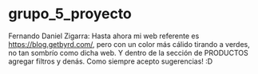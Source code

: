 # grupo_5_proyecto
Fernando Daniel Zigarra: Hasta ahora mi web referente es https://blog.getbyrd.com/, pero con un color más cálido tirando a verdes, no tan sombrío como dicha web. Y dentro de la sección de PRODUCTOS agregar filtros y denás. Como siempre acepto sugerencias! :D
